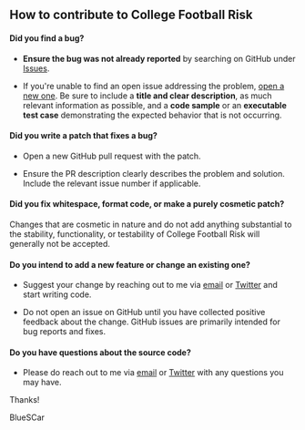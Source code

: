 ## How to contribute to College Football Risk

#### **Did you find a bug?**

* **Ensure the bug was not already reported** by searching on GitHub under [Issues](https://github.com/cfbd/risk-assignment-site/issues).

* If you're unable to find an open issue addressing the problem, [open a new one](https://github.com/cfbd/risk-assignment-site/issues/new?assignees=bluescar). Be sure to include a **title and clear description**, as much relevant information as possible, and a **code sample** or an **executable test case** demonstrating the expected behavior that is not occurring.

#### **Did you write a patch that fixes a bug?**

* Open a new GitHub pull request with the patch.

* Ensure the PR description clearly describes the problem and solution. Include the relevant issue number if applicable.

#### **Did you fix whitespace, format code, or make a purely cosmetic patch?**

Changes that are cosmetic in nature and do not add anything substantial to the stability, functionality, or testability of College Football Risk will generally not be accepted.

#### **Do you intend to add a new feature or change an existing one?**

* Suggest your change by reaching out to me via [email](mailto:admin@collegefootballdata.com) or [Twitter](https://twitter.com/CFB_Risk) and start writing code.

* Do not open an issue on GitHub until you have collected positive feedback about the change. GitHub issues are primarily intended for bug reports and fixes.

#### **Do you have questions about the source code?**

* Please do reach out to me via [email](mailto:admin@collegefootballdata.com) or [Twitter](https://twitter.com/CFB_Risk) with any questions you may have.

Thanks!

BlueSCar